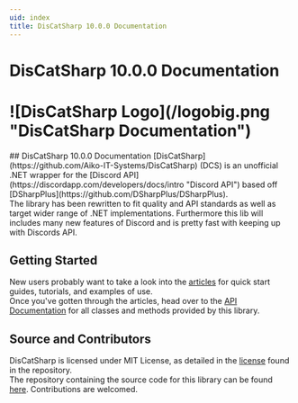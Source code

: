 ```yaml
---
uid: index
title: DisCatSharp 10.0.0 Documentation
---
```


<h1 class="delete-this">DisCatSharp 10.0.0 Documentation</h1>
<h1 class="logo-center">![DisCatSharp Logo](/logobig.png "DisCatSharp Documentation")</h1>
## DisCatSharp 10.0.0 Documentation
[DisCatSharp](https://github.com/Aiko-IT-Systems/DisCatSharp) (DCS) is an unofficial .NET wrapper for the [Discord API](https://discordapp.com/developers/docs/intro "Discord API") based off [DSharpPlus](https://github.com/DSharpPlus/DSharpPlus).<br/>
The library has been rewritten to fit quality and API standards as well as target wider range of .NET implementations. Furthermore this lib will includes many new features of Discord and is pretty fast with keeping up with Discords API.

## Getting Started
New users probably want to take a look into the [articles](xref:preamble) for quick start guides, tutorials, and examples of use.<br/>
Once you've gotten through the articles, head over to the [API Documentation](/api/index.html) for all classes and methods provided by this library.

## Source and Contributors
DisCatSharp is licensed under MIT License, as detailed in the [license](https://github.com/Aiko-IT-Systems/DisCatSharp/blob/main/LICENSE.md) found in the repository.<br/>
The repository containing the source code for this library can be found [here](https://github.com/Aiko-IT-Systems/DisCatSharp). Contributions are welcomed.<br/>
